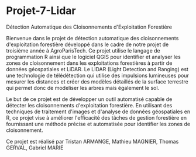 # Projet-7-Lidar
Détection Automatique des Cloisonnements d'Exploitation Forestière

Bienvenue dans le projet de détection automatique des cloisonnements d'exploitation forestière développé dans le cadre de notre projet de troisième année à AgroParisTech. Ce projet utilise le langage de programmation R ainsi que le logiciel QGIS pour identifier et analyser les zones de cloisonnement dans les exploitations forestières à partir de données géospatiales et LiDAR. Le LIDAR (Light Detection and Ranging) est une technologie de télédétection qui utilise des impulsions lumineuses pour mesurer les distances et créer des modèles détaillés de la surface terrestre qui permet donc de modeliser les arbres mais également le sol.

Le but de ce projet est de développer un outil automatisé capable de détecter les cloisonnements d'exploitation forestière. En utilisant des techniques de traitement d'images et d'analyse de données géospatiales en R, ce projet vise à améliorer l'efficacité des tâches de gestion forestière en fournissant une méthode précise et automatisée pour identifier les zones de cloisonnement.

Ce projet est réalisé par Tristan ARMANGE, Mathieu MAGNIER, Thomas GERVAL, Gabriel MARIE 
